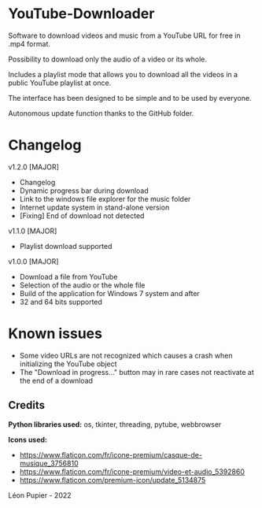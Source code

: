 # YouTube-Downloader
Software to download videos and music from a YouTube URL for free in .mp4 format.

Possibility to download only the audio of a video or its whole.

Includes a playlist mode that allows you to download all the videos in a public YouTube playlist at once.

The interface has been designed to be simple and to be used by everyone.

Autonomous update function thanks to the GitHub folder.

# Changelog
v1.2.0 [MAJOR]
- Changelog
- Dynamic progress bar during download
- Link to the windows file explorer for the music folder
- Internet update system in stand-alone version
- [Fixing] End of download not detected

v1.1.0 [MAJOR]
- Playlist download supported

v1.0.0 [MAJOR]
- Download a file from YouTube
- Selection of the audio or the whole file
- Build of the application for Windows 7 system and after
- 32 and 64 bits supported

# Known issues
  - Some video URLs are not recognized which causes a crash when initializing the YouTube object
  - The "Download in progress..." button may in rare cases not reactivate at the end of a download

## Credits
__Python libraries used:__ os, tkinter, threading, pytube, webbrowser

**Icons used:**

- https://www.flaticon.com/fr/icone-premium/casque-de-musique_3756810
- https://www.flaticon.com/fr/icone-premium/video-et-audio_5392860
- https://www.flaticon.com/premium-icon/update_5134875

Léon Pupier - 2022
